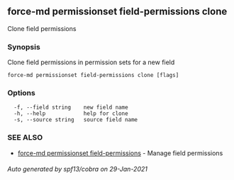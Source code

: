 ## force-md permissionset field-permissions clone

Clone field permissions

### Synopsis

Clone field permissions in permission sets for a new field

```
force-md permissionset field-permissions clone [flags]
```

### Options

```
  -f, --field string    new field name
  -h, --help            help for clone
  -s, --source string   source field name
```

### SEE ALSO

* [force-md permissionset field-permissions](force-md_permissionset_field-permissions.md)	 - Manage field permissions

###### Auto generated by spf13/cobra on 29-Jan-2021
